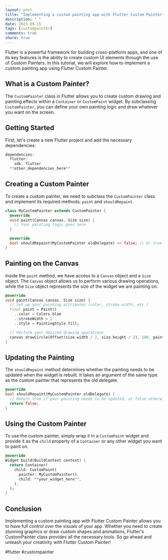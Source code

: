 ```yaml
---
layout: post
title: "Implementing a custom painting app with Flutter Custom Painter"
description: " "
date: 2023-09-15
tags: [custompainter]
comments: true
share: true
---
```


Flutter is a powerful framework for building cross-platform apps, and one of its key features is the ability to create custom UI elements through the use of Custom Painters. In this tutorial, we will explore how to implement a custom painting app using Flutter Custom Painter.

## What is a Custom Painter?

The `CustomPainter` class in Flutter allows you to create custom drawing and painting effects within a `Container` or `CustomPaint` widget. By subclassing `CustomPainter`, you can define your own painting logic and draw whatever you want on the screen.

## Getting Started

First, let's create a new Flutter project and add the necessary dependencies:

```dart
dependencies:
  flutter:
    sdk: flutter
  **other_dependencies_here**
```

## Creating a Custom Painter

To create a custom painter, we need to subclass the `CustomPainter` class and implement its required methods: `paint` and `shouldRepaint`. 

```dart
class MyCustomPainter extends CustomPainter {
  @override
  void paint(Canvas canvas, Size size) {
    // Your painting logic goes here
  }

  @override
  bool shouldRepaint(MyCustomPainter oldDelegate) => false; // Or true if your painting needs to be updated
}

```

## Painting on the Canvas

Inside the `paint` method, we have access to a `Canvas` object and a `Size` object. The `Canvas` object allows us to perform various drawing operations, while the `Size` object represents the size of the widget we are painting on.

```dart
@override
void paint(Canvas canvas, Size size) {
  // Set up your painting attributes (color, stroke width, etc.)
  final paint = Paint()
    ..color = Colors.blue
    ..strokeWidth = 2
    ..style = PaintingStyle.fill;

  // Perform your desired drawing operations
  canvas.drawCircle(Offset(size.width / 2, size.height / 2), 100, paint);
}
```

## Updating the Painting

The `shouldRepaint` method determines whether the painting needs to be updated when the widget is rebuilt. It takes an argument of the same type as the custom painter that represents the old delegate. 

```dart
@override
bool shouldRepaint(MyCustomPainter oldDelegate) {
  // Return true if your painting needs to be updated, or false otherwise
  return false;
}
```

## Using the Custom Painter

To use the custom painter, simply wrap it in a `CustomPaint` widget and provide it as the `child` property of a `Container` or any other widget you want to paint on.

```dart
@override
Widget build(BuildContext context) {
  return Container(
    child: CustomPaint(
      painter: MyCustomPainter(),
      child: **your_widget_here**,
    ),
  );
}
```

## Conclusion

Implementing a custom painting app with Flutter Custom Painter allows you to have full control over the visuals of your app. Whether you need to create stunning graphics or draw custom shapes and animations, Flutter's CustomPainter class provides all the necessary tools. So go ahead and unleash your creativity with Flutter Custom Painter!

#flutter #custompainter